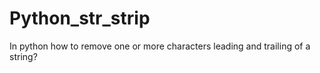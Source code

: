Python_str_strip
================

In python how to remove one or more characters leading and trailing of a string?
